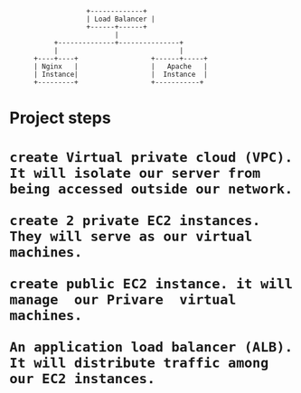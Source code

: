                        +-------------+
                       | Load Balancer |
                       +------+------+   
                              |
               +--------------+---------------+
               |                              |
          +----+----+                  +------+-----+
          | Nginx   |                  |   Apache   |
          | Instance|                  |  Instance  |
          +---------+                  +-----------+


 <h1>Project steps<h1> 

    create Virtual private cloud (VPC). It will isolate our server from being accessed outside our network.

    create 2 private EC2 instances. They will serve as our virtual machines.

    create public EC2 instance. it will manage  our Privare  virtual machines.

    An application load balancer (ALB). It will distribute traffic among our EC2 instances.

